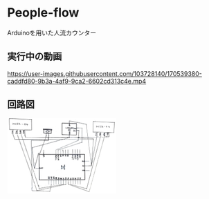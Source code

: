 # People-flow
Arduinoを用いた人流カウンター
## 実行中の動画
https://user-images.githubusercontent.com/103728140/170539380-caddfd80-9b3a-4af9-9ca2-6602cd313c4e.mp4

## 回路図
<img src="https://github.com/sanoyuuto/People-flow/blob/master/%E5%9B%9E%E8%B7%AF%E5%9B%B3.png" width="50%" />

